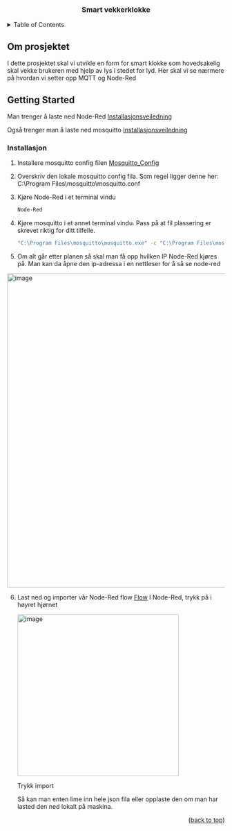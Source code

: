 <a id="readme-top"></a>

<h3 align="center">Smart vekkerklokke</h3>


<!-- TABLE OF CONTENTS -->
<details>
  <summary>Table of Contents</summary>
  <ol>
    <li>
      <a href="#om-prosjektet">Om prosjektet</a>
    </li>
    <li>
      <a href="#getting-started">Installasjon</a>
    </li>
  </ol>
</details>


<!-- ABOUT THE PROJECT -->
## Om prosjektet

I dette prosjektet skal vi utvikle en form for smart klokke som hovedsakelig skal vekke brukeren med hjelp av lys i stedet for lyd. 
Her skal vi se nærmere på hvordan vi setter opp MQTT og Node-Red



<!-- GETTING STARTED -->
## Getting Started

Man trenger å laste ned Node-Red [Installasjonsveiledning](https://nodered.org/docs/getting-started/local)

Også trenger man å laste ned mosquitto [Installasjonsveiledning](https://mosquitto.org/download/)



### Installasjon

1. Installere mosquitto config filen
   [Mosquitto_Config](https://github.com/Phoenix-mk3/MQTT-NodeRED/blob/main/mosquitto/mosquitto.conf)

2. Overskriv den lokale mosquitto config fila.
     Som regel ligger denne her: C:\Program Files\mosquitto\mosquitto.conf
   
3. Kjøre Node-Red i et terminal vindu
   ```sh
   Node-Red
   ```
   
4. Kjøre mosquitto i et annet terminal vindu. Pass på at fil plassering er skrevet riktig for ditt tilfelle.
   ```sh
   "C:\Program Files\mosquitto\mosquitto.exe" -c "C:\Program Files\mosquitto\mosquitto.conf" -v
   ```
5. Om alt går etter planen så skal man få opp hvilken IP Node-Red kjøres på. Man kan da åpne den ip-adressa i en nettleser for å så se node-red

<img width="725" alt="image" src="https://github.com/user-attachments/assets/6fdbdd71-c5ee-4fce-9932-cee32768deb3">

6. Last ned og importer vår Node-Red flow
   [Flow](https://github.com/Phoenix-mk3/MQTT-NodeRED/blob/main/flows.json)
   I Node-Red, trykk på i høyret hjørnet
   
   <img width="373" alt="image" src="https://github.com/user-attachments/assets/20dedf05-b414-4bce-bf94-e47370f35062">
   
   Trykk import
   
   Så kan man enten lime inn hele json fila eller opplaste den om man har lasted den ned lokalt på maskina.

   
<p align="right">(<a href="#readme-top">back to top</a>)</p>





